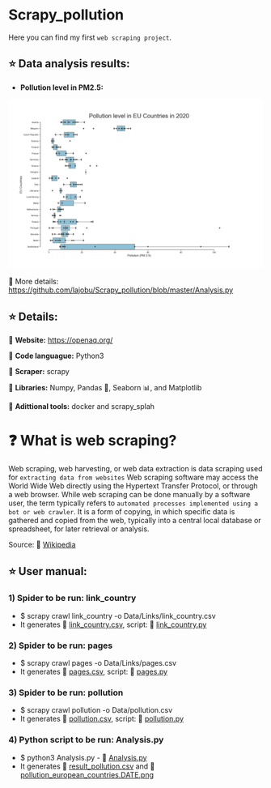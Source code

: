 # Scrapy_pollution

Here you can find my first `web scraping project`.

## :star: Data analysis results:

* **Pollution level in PM2.5:**

![alt text](https://github.com/lajobu/Scrapy_pollution/blob/master/pollution_european_countries.2020-04-25%2012.15.png)

 :link: More details: https://github.com/lajobu/Scrapy_pollution/blob/master/Analysis.py

## :star: Details:

:round_pushpin: **Website:** https://openaq.org/

:round_pushpin: **Code languague:** Python3

:round_pushpin: **Scraper:** scrapy

:round_pushpin: **Libraries:** Numpy, Pandas  :panda_face:, Seaborn  :bar_chart:, and Matplotlib

:round_pushpin: **Adittional tools:** docker and scrapy_splah

#  :question: What is web scraping?

Web scraping, web harvesting, or web data extraction is data scraping used for `extracting data from websites` Web scraping software may access the World Wide Web directly using the Hypertext Transfer Protocol, or through a web browser. While web scraping can be done manually by a software user, the term typically refers to `automated processes implemented using a bot or web crawler`. It is a form of copying, in which specific data is gathered and copied from the web, typically into a central local database or spreadsheet, for later retrieval or analysis. 

Source:  :link: [Wikipedia](https://en.wikipedia.org/wiki/Web_scraping)

## :star: User manual:

### 1) Spider to be run: link_country
* $ scrapy crawl link_country -o Data/Links/link_country.csv
* It generates  :link: [link_country.csv](https://github.com/lajobu/Scrapy_pollution/blob/master/WS_project/Data/Links/link_country.csv), script:  :link:  [link_country.py](https://github.com/lajobu/Scrapy_pollution/blob/master/WS_project/WS_project/spiders/link_country.py)

### 2) Spider to be run: pages
* $ scrapy crawl pages -o Data/Links/pages.csv
* It generates  :link: [pages.csv](https://github.com/lajobu/Scrapy_pollution/blob/master/WS_project/Data/Links/pages.csv), script:  :link: [pages.py](https://github.com/lajobu/Scrapy_pollution/blob/master/WS_project/WS_project/spiders/pages.py)

### 3) Spider to be run: pollution
* $ scrapy crawl pollution -o Data/pollution.csv
* It generates  :link: [pollution.csv](https://github.com/lajobu/Scrapy_pollution/blob/master/WS_project/Data/pollution.csv), script:  :link: [pollution.py](https://github.com/lajobu/Scrapy_pollution/blob/master/WS_project/WS_project/spiders/pollution.py)

### 4) Python script to be run: Analysis.py
* $ python3 Analysis.py -  :link: [Analysis.py](https://github.com/lajobu/Scrapy_pollution/blob/master/Analysis.py)
* It generates  :link: [result_pollution.csv](https://github.com/lajobu/Scrapy_pollution/blob/master/result_pollution.csv) and  :link:  [pollution_european_countries.DATE.png](https://github.com/lajobu/Scrapy_pollution/blob/master/pollution_european_countries.2020-04-25%2012.15.png)
